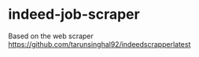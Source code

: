 # indeed-job-scraper

Based on the web scraper https://github.com/tarunsinghal92/indeedscrapperlatest
